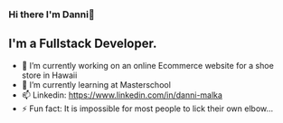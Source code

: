 ### Hi there I'm Danni👋

## I'm a Fullstack Developer.




- 🔭 I’m currently working on an online Ecommerce website for a shoe store in Hawaii
- 🌱 I’m currently learning at Masterschool
- 📫 Linkedin: https://www.linkedin.com/in/danni-malka
- ⚡ Fun fact: It is impossible for most people to lick their own elbow...


